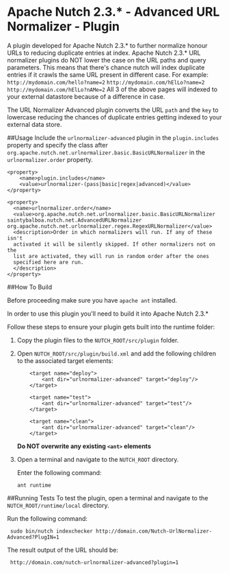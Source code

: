 # Apache Nutch 2.3.* - Advanced URL Normalizer - Plugin
A plugin developed for Apache Nutch 2.3.* to further normalize honour URLs to reducing duplicate entries at index. Apache Nutch 2.3.* URL normalizer plugins do NOT lower the case on the URL paths and query parameters. This means that there's chance nutch will index duplicate entries if it crawls the same URL present in different case. For example:
``http://mydomain.com/hello?name=2`` 
``http://mydomain.com/hElLo?name=2`` 
``http://mydomain.com/hElLo?nAMe=2`` 
All 3 of the above pages will indexed to your external datastore because of a difference in case.

The URL Normalizer Advanced plugin converts the URL ``path`` and the ``key`` to lowercase reducing the chances of duplicate entries getting indexed to your external data store.

##Usage
Include the ``urlnormalizer-advanced`` plugin in the ``plugin.includes`` property and specify the class after ``org.apache.nutch.net.urlnormalizer.basic.BasicURLNormalizer`` in the ``urlnormalizer.order`` property.

```
<property>
    <name>plugin.includes</name>
    <value>urlnormalizer-(pass|basic|regex|advanced)</value>
</property>

<property>
  <name>urlnormalizer.order</name>
  <value>org.apache.nutch.net.urlnormalizer.basic.BasicURLNormalizer saintybalboa.nutch.net.AdvancedURLNormalizer org.apache.nutch.net.urlnormalizer.regex.RegexURLNormalizer</value>
  <description>Order in which normalizers will run. If any of these isn't
  activated it will be silently skipped. If other normalizers not on the
  list are activated, they will run in random order after the ones
  specified here are run.
  </description>
</property>
```

##How To Build

Before proceeding make sure you have ``apache ant`` installed. 

In order to use this plugin you'll need to build it into Apache Nutch 2.3.*

Follow these steps to ensure your plugin gets built into the runtime folder:

1. Copy the plugin files to the ``NUTCH_ROOT/src/plugin`` folder. 

2. Open ``NUTCH_ROOT/src/plugin/build.xml`` and add the following children to the associated target elements:  
    ```
        <target name="deploy">
            <ant dir="urlnormalizer-advanced" target="deploy"/>
        </target>
        
        <target name="test">
            <ant dir="urlnormalizer-advanced" target="test"/>
        </target>
        
        <target name="clean">
            <ant dir="urlnormalizer-advanced" target="clean"/>
        </target>
    ```

    **Do NOT overwrite any existing ```<ant>``` elements**
    
3. Open a terminal and navigate to the ``NUTCH_ROOT`` directory.

   Enter the following command:
   
   ```ant runtime```
   


##Running Tests
To test the plugin, open a terminal and navigate to the ``NUTCH_ROOT/runtime/local`` directory. 

Run the following command:

```
 sudo bin/nutch indexchecker http://domain.com/Nutch-UrlNormalizer-Advanced?PlugIN=1
```
The result output of the URL should be:

```
 http://domain.com/nutch-urlnormalizer-advanced?plugin=1
```
